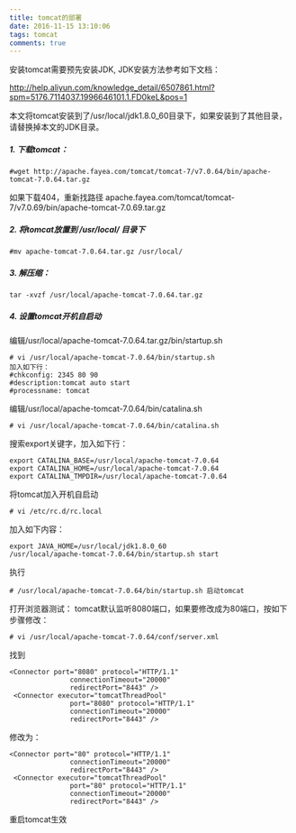 ```yaml
---
title: tomcat的部署
date: 2016-11-15 13:10:06
tags: tomcat
comments: true
---
```


安装tomcat需要预先安装JDK, JDK安装方法参考如下文档：
<!-- more-->
http://help.aliyun.com/knowledge_detail/6507861.html?spm=5176.7114037.1996646101.1.FD0keL&pos=1

本文将tomcat安装到了/usr/local/jdk1.8.0_60目录下，如果安装到了其他目录，请替换掉本文的JDK目录。

##### 1. 下载tomcat：
```
#wget http://apache.fayea.com/tomcat/tomcat-7/v7.0.64/bin/apache-tomcat-7.0.64.tar.gz
```
如果下载404，重新找路径
apache.fayea.com/tomcat/tomcat-7/v7.0.69/bin/apache-tomcat-7.0.69.tar.gz
##### 2. 将tomcat放置到 /usr/local/ 目录下
```
#mv apache-tomcat-7.0.64.tar.gz /usr/local/
```
##### 3. 解压缩：
```
tar -xvzf /usr/local/apache-tomcat-7.0.64.tar.gz
```
##### 4. 设置tomcat开机自启动
编辑/usr/local/apache-tomcat-7.0.64.tar.gz/bin/startup.sh
```
# vi /usr/local/apache-tomcat-7.0.64/bin/startup.sh
加入如下行：
#chkconfig: 2345 80 90
#description:tomcat auto start
#processname: tomcat
```
编辑/usr/local/apache-tomcat-7.0.64/bin/catalina.sh
```
# vi /usr/local/apache-tomcat-7.0.64/bin/catalina.sh
```
搜索export关键字，加入如下行：
```
export CATALINA_BASE=/usr/local/apache-tomcat-7.0.64
export CATALINA_HOME=/usr/local/apache-tomcat-7.0.64
export CATALINA_TMPDIR=/usr/local/apache-tomcat-7.0.64
```
将tomcat加入开机自启动
```
# vi /etc/rc.d/rc.local
```
加入如下内容：
```
export JAVA_HOME=/usr/local/jdk1.8.0_60
/usr/local/apache-tomcat-7.0.64/bin/startup.sh start
```
执行
```
# /usr/local/apache-tomcat-7.0.64/bin/startup.sh 启动tomcat
```
 打开浏览器测试：
tomcat默认监听8080端口，如果要修改成为80端口，按如下步骤修改：
```
# vi /usr/local/apache-tomcat-7.0.64/conf/server.xml
```
找到
```
<Connector port="8080" protocol="HTTP/1.1"
               connectionTimeout="20000"
               redirectPort="8443" />
 <Connector executor="tomcatThreadPool"
               port="8080" protocol="HTTP/1.1"
               connectionTimeout="20000"
               redirectPort="8443" />
```

修改为：
```
<Connector port="80" protocol="HTTP/1.1"
               connectionTimeout="20000"
               redirectPort="8443" />
 <Connector executor="tomcatThreadPool"
               port="80" protocol="HTTP/1.1"
               connectionTimeout="20000"
               redirectPort="8443" />
```
重启tomcat生效






